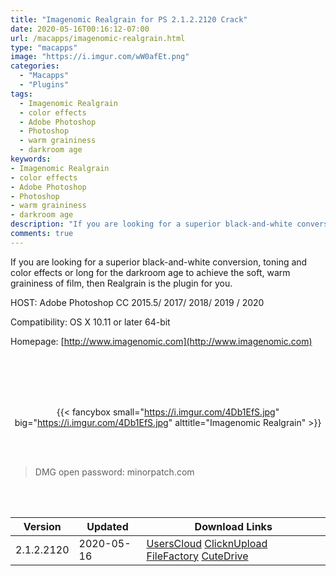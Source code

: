 ```yaml
---
title: "Imagenomic Realgrain for PS 2.1.2.2120 Crack"
date: 2020-05-16T00:16:12-07:00
url: /macapps/imagenomic-realgrain.html
type: "macapps"
image: "https://i.imgur.com/wW0afEt.png"
categories:
  - "Macapps"
  - "Plugins"
tags:
  - Imagenomic Realgrain
  - color effects
  - Adobe Photoshop
  - Photoshop
  - warm graininess
  - darkroom age
keywords:
- Imagenomic Realgrain
- color effects
- Adobe Photoshop
- Photoshop
- warm graininess
- darkroom age
description: "If you are looking for a superior black-and-white conversion, toning and color effects or long for the darkroom age to achieve the soft, warm graininess of film, then Realgrain is the plugin for you"
comments: true
---
```


If you are looking for a superior black-and-white conversion, toning and color effects or long for the darkroom age to achieve the soft, warm graininess of film, then Realgrain is the plugin for you.

HOST: Adobe Photoshop CC 2015.5/ 2017/ 2018/ 2019 / 2020

Compatibility: OS X 10.11 or later 64-bit

Homepage: [http://www.imagenomic.com](http://www.imagenomic.com)

<br/>
<br/>
<script async src="https://pagead2.googlesyndication.com/pagead/js/adsbygoogle.js"></script>
<ins class="adsbygoogle"
     style="display:block; text-align:center;"
     data-ad-layout="in-article"
     data-ad-format="fluid"
     data-ad-client="ca-pub-8746275014476192"
     data-ad-slot="5144997159"></ins>
<script>
     (adsbygoogle = window.adsbygoogle || []).push({});
</script>
<br/>
<br/>


<center>

{{< fancybox small="https://i.imgur.com/4Db1EfS.jpg" big="https://i.imgur.com/4Db1EfS.jpg" alttitle="Imagenomic Realgrain" >}}

</center>

<br/>
<br/>


> DMG open password: minorpatch.com

<br/>

<br/>
<div id="history_version" class="history_version">

| Version | Updated | Download Links |
| ---- | ---- | ---- |
| 2.1.2.2120 | 2020-05-16 | [UsersCloud](https://ouo.io/SCYkP0)   [ClicknUpload](https://ouo.io/cJo79)   [FileFactory](https://ouo.io/6jowrJ)   [CuteDrive](https://ouo.io/DYjFMW) |

</div>
